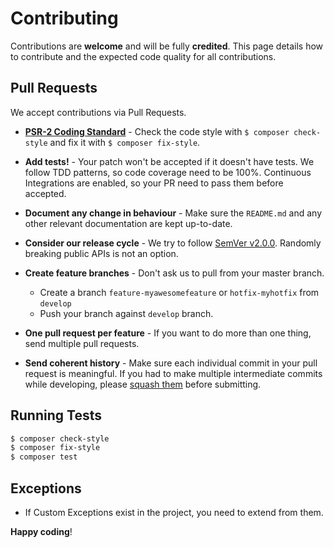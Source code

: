 # Contributing

Contributions are **welcome** and will be fully **credited**. This page details how to
contribute and the expected code quality for all contributions.

## Pull Requests

We accept contributions via Pull Requests.

- **[PSR-2 Coding Standard](https://github.com/php-fig/fig-standards/blob/master/accepted/PSR-2-coding-style-guide.md)** - Check the code style with ``$ composer check-style`` and fix it with ``$ composer fix-style``.

- **Add tests!** - Your patch won't be accepted if it doesn't have tests. We follow TDD patterns,
  so code coverage need to be 100%. Continuous Integrations are enabled, so your PR need to pass them before accepted.

- **Document any change in behaviour** - Make sure the `README.md` and any other relevant documentation are kept up-to-date.

- **Consider our release cycle** - We try to follow [SemVer v2.0.0](http://semver.org/). Randomly breaking public APIs is not an option.

- **Create feature branches** - Don't ask us to pull from your master branch.

    - Create a branch `feature-myawesomefeature` or `hotfix-myhotfix` from `develop`
    - Push your branch against `develop` branch.

- **One pull request per feature** - If you want to do more than one thing, send multiple pull requests.

- **Send coherent history** - Make sure each individual commit in your pull request is meaningful. If you had to make multiple intermediate commits while developing, please [squash them](http://www.git-scm.com/book/en/v2/Git-Tools-Rewriting-History#Changing-Multiple-Commit-Messages) before submitting.


## Running Tests

``` bash
$ composer check-style
$ composer fix-style
$ composer test
```

## Exceptions

* If Custom Exceptions exist in the project, you need to extend from them.

**Happy coding**!
